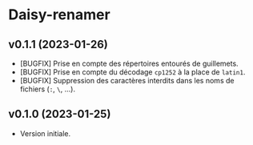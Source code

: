 # Daisy-renamer

## v0.1.1 (2023-01-26)
- [BUGFIX] Prise en compte des répertoires entourés de guillemets. 
- [BUGFIX] Prise en compte du décodage `cp1252` à la place de `latin1`. 
- [BUGFIX] Suppression des caractères interdits dans les noms de fichiers (`:`, `\`, ...).

## v0.1.0 (2023-01-25)
- Version initiale.
